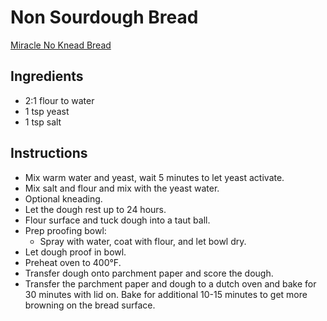 # Non Sourdough Bread

[Miracle No Knead Bread](https://pinchofyum.com/no-knead-bread)

## Ingredients

- 2:1 flour to water
- 1 tsp yeast
- 1 tsp salt

## Instructions

- Mix warm water and yeast, wait 5 minutes to let yeast activate.
- Mix salt and flour and mix with the yeast water.
- Optional kneading.
- Let the dough rest up to 24 hours.
- Flour surface and tuck dough into a taut ball.
- Prep proofing bowl:
  - Spray with water, coat with flour, and let bowl dry.
- Let dough proof in bowl.
- Preheat oven to 400°F.
- Transfer dough onto parchment paper and score the dough.
- Transfer the parchment paper and dough to a dutch oven and bake for 30 minutes with lid on. Bake for additional 10-15 minutes to get more browning on the bread surface.
